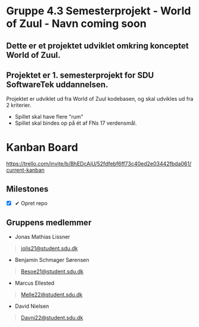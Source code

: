 # Gruppe 4.3 Semesterprojekt - World of Zuul - Navn coming soon
## Dette er et projektet udviklet omkring konceptet World of Zuul.
## Projektet er 1. semesterprojekt for SDU SoftwareTek uddannelsen.

Projektet er udviklet ud fra World of Zuul kodebasen, og skal udvikles ud fra 2 kriterier.
* Spillet skal have flere "rum"
* Spillet skal bindes op på ét af FNs 17 verdensmål.

# Kanban Board
https://trello.com/invite/b/BhEDcAiU/52fdfebf6ff73c40ed2e03442fbda061/current-kanban

## Milestones

* [x] ✔ Opret repo



## Gruppens medlemmer
* Jonas Mathias Lissner
> jolis21@student.sdu.dk

* Benjamin Schmager Sørensen
> Besoe21@student.sdu.dk

* Marcus Ellested
> Melle22@student.sdu.dk

* David Nielsen
> Davni22@student.sdu.dk